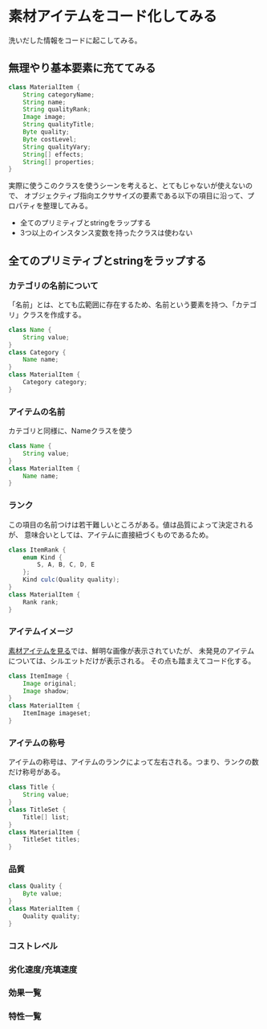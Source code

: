 # 素材アイテムをコード化してみる

洗いだした情報をコードに起こしてみる。

## 無理やり基本要素に充ててみる
```java
class MaterialItem {
    String categoryName;
    String name;
    String qualityRank;
    Image image;
    String qualityTitle;
    Byte quality;
    Byte costLevel;
    String qualityVary;
    String[] effects;
    String[] properties;
}
```

実際に使うこのクラスを使うシーンを考えると、とてもじゃないが使えないので、
オブジェクティブ指向エクササイズの要素である以下の項目に沿って、プロパティを整理してみる。
- 全てのプリミティブとstringをラップする
- 3つ以上のインスタンス変数を持ったクラスは使わない


## 全てのプリミティブとstringをラップする

### カテゴリの名前について
「名前」とは、とても広範囲に存在するため、名前という要素を持つ、「カテゴリ」クラスを作成する。

```java
class Name {
    String value;
}
class Category {
    Name name;
}
class MaterialItem {
    Category category;
}
```

### アイテムの名前
カテゴリと同様に、Nameクラスを使う

```java
class Name {
    String value;
}
class MaterialItem {
    Name name;
}
```

### ランク
この項目の名前つけは若干難しいところがある。値は品質によって決定されるが、
意味合いとしては、アイテムに直接紐づくものであるため。

```java
class ItemRank {
    enum Kind {
        S, A, B, C, D, E
    };
    Kind culc(Quality quality);
}
class MaterialItem {
    Rank rank;
}
```

### アイテムイメージ

[素材アイテムを見る](materialItem.md)では、鮮明な画像が表示されていたが、
未発見のアイテムについては、シルエットだけが表示される。
その点も踏まえてコード化する。

```java
class ItemImage {
    Image original;
    Image shadow;
}
class MaterialItem {
    ItemImage imageset;
}
```

### アイテムの称号

アイテムの称号は、アイテムのランクによって左右される。つまり、ランクの数だけ称号がある。

```java
class Title {
    String value;
}
class TitleSet {
    Title[] list;
}
class MaterialItem {
    TitleSet titles;
}
```

### 品質

```java
class Quality {
    Byte value;
}
class MaterialItem {
    Quality quality;
}
```

### コストレベル

### 劣化速度/充填速度

### 効果一覧

### 特性一覧